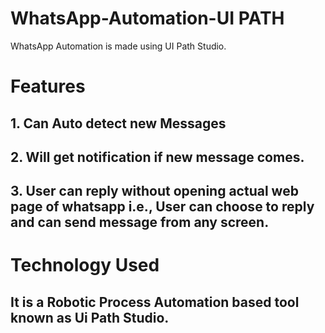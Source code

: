 # WhatsApp-Automation-UI PATH
WhatsApp Automation  is made using  UI Path Studio.  
# Features
## 1. Can Auto detect new Messages
## 2. Will get notification if new message comes.
## 3. User can reply without opening actual web page of whatsapp i.e., User can choose to reply and can send message from any screen.

# Technology Used

## It is a Robotic Process Automation based tool known as Ui Path Studio.


